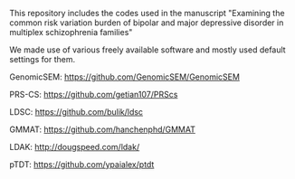 This repository includes the codes used in the manuscript "Examining the common risk variation burden of bipolar and major depressive disorder in multiplex schizophrenia families"

We made use of various freely available software and mostly used default settings for them.

GenomicSEM: https://github.com/GenomicSEM/GenomicSEM

PRS-CS: https://github.com/getian107/PRScs

LDSC: https://github.com/bulik/ldsc

GMMAT: https://github.com/hanchenphd/GMMAT

LDAK: http://dougspeed.com/ldak/

pTDT: https://github.com/ypaialex/ptdt
